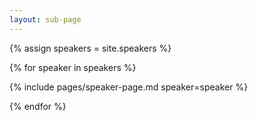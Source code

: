 ```yaml
---
layout: sub-page
---
```


{% assign speakers = site.speakers  %}

<div class="container" id="speakers">
{% for speaker in speakers %}

  {% include pages/speaker-page.md speaker=speaker %}

{% endfor %}
</div>

